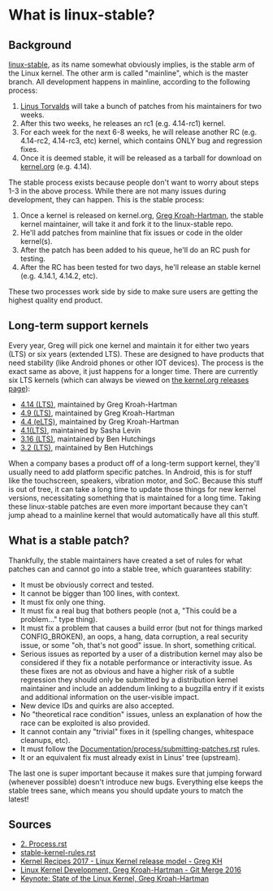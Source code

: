 # What is linux-stable?


## Background

[linux-stable](https://git.kernel.org/pub/scm/linux/kernel/git/stable/linux-stable.git), as its name somewhat obviously implies, is the stable arm of the Linux kernel. The other arm is called "mainline", which is the master branch. All development happens in mainline, according to the following process:
1. [Linus Torvalds](https://github.com/torvalds) will take a bunch of patches from his maintainers for two weeks.
2. After this two weeks, he releases an rc1 (e.g. 4.14-rc1) kernel.
3. For each week for the next 6-8 weeks, he will release another RC (e.g. 4.14-rc2, 4.14-rc3, etc) kernel, which contains ONLY bug and regression fixes.
4. Once it is deemed stable, it will be released as a tarball for download on [kernel.org](https://www.kernel.org) (e.g. 4.14).

The stable process exists because people don't want to worry about steps 1-3 in the above process. While there are not many issues during development, they can happen. This is the stable process:
1. Once a kernel is released on kernel.org, [Greg Kroah-Hartman](https://github.com/gregkh), the stable kernel maintainer, will take it and fork it to the linux-stable repo.
2. He'll add patches from mainline that fix issues or code in the older kernel(s).
3. After the patch has been added to his queue, he'll do an RC push for testing.
4. After the RC has been tested for two days, he'll release an stable kernel (e.g. 4.14.1, 4.14.2, etc).

These two processes work side by side to make sure users are getting the highest quality end product.


## Long-term support kernels

Every year, Greg will pick one kernel and maintain it for either two years (LTS) or six years (extended LTS). These are designed to have products that need stability (like Android phones or other IOT devices). The process is the exact same as above, it just happens for a longer time. There are currently six LTS kernels (which can always be viewed on [the kernel.org releases page](https://www.kernel.org/category/releases.html)):
- [4.14 (LTS)](https://git.kernel.org/pub/scm/linux/kernel/git/stable/linux-stable.git/log/?h=linux-4.14.y), maintained by Greg Kroah-Hartman
- [4.9 (LTS)](https://git.kernel.org/pub/scm/linux/kernel/git/stable/linux-stable.git/log/?h=linux-4.9.y), maintained by Greg Kroah-Hartman
- [4.4 (eLTS)](https://git.kernel.org/pub/scm/linux/kernel/git/stable/linux-stable.git/log/?h=linux-4.4.y), maintained by Greg Kroah-Hartman
- [4.1(LTS)](https://git.kernel.org/pub/scm/linux/kernel/git/stable/linux-stable.git/log/?h=linux-4.1.y), maintained by Sasha Levin
- [3.16 (LTS)](https://git.kernel.org/pub/scm/linux/kernel/git/stable/linux-stable.git/log/?h=linux-3.16.y), maintained by Ben Hutchings
- [3.2 (LTS)](https://git.kernel.org/pub/scm/linux/kernel/git/stable/linux-stable.git/log/?h=linux-3.2.y), maintained by Ben Hutchings

When a company bases a product off of a long-term support kernel, they'll usually need to add platform specific patches. In Android, this is for stuff like the touchscreen, speakers, vibration motor, and SoC. Because this stuff is out of tree, it can take a long time to update those things for new kernel versions, necessitating something that is maintained for a long time. Taking these linux-stable patches are even more important because they can't jump ahead to a mainline kernel that would automatically have all this stuff.


## What is a stable patch?

Thankfully, the stable maintainers have created a set of rules for what patches can and cannot go into a stable tree, which guarantees stability:
 - It must be obviously correct and tested.
 - It cannot be bigger than 100 lines, with context.
 - It must fix only one thing.
 - It must fix a real bug that bothers people (not a, "This could be a problem..." type thing).
 - It must fix a problem that causes a build error (but not for things marked CONFIG_BROKEN), an oops, a hang, data corruption, a real security issue, or some "oh, that's not good" issue.  In short, something critical.
 - Serious issues as reported by a user of a distribution kernel may also be considered if they fix a notable performance or interactivity issue. As these fixes are not as obvious and have a higher risk of a subtle regression they should only be submitted by a distribution kernel maintainer and include an addendum linking to a bugzilla entry if it exists and additional information on the user-visible impact.
 - New device IDs and quirks are also accepted.
 - No "theoretical race condition" issues, unless an explanation of how the race can be exploited is also provided.
 - It cannot contain any "trivial" fixes in it (spelling changes, whitespace cleanups, etc).
 - It must follow the [Documentation/process/submitting-patches.rst](https://github.com/torvalds/linux/blob/master/Documentation/process/submitting-patches.rst) rules.
 - It or an equivalent fix must already exist in Linus' tree (upstream).

 The last one is super important because it makes sure that jumping forward (whenever possible) doesn't introduce new bugs. Everything else keeps the stable trees sane, which means you should update yours to match the latest!


## Sources

- [2. Process.rst](https://github.com/torvalds/linux/blob/master/Documentation/process/2.Process.rst)
- [stable-kernel-rules.rst](https://github.com/torvalds/linux/blob/master/Documentation/process/stable-kernel-rules.rst)
- [Kernel Recipes 2017 - Linux Kernel release model - Greg KH](https://www.youtube.com/watch?v=RKadXpQLmPU)
- [Linux Kernel Development, Greg Kroah-Hartman - Git Merge 2016](https://www.youtube.com/watch?v=vyenmLqJQjs)
- [Keynote: State of the Linux Kernel, Greg Kroah-Hartman](https://www.youtube.com/watch?v=SIQr2-Dh0es)
